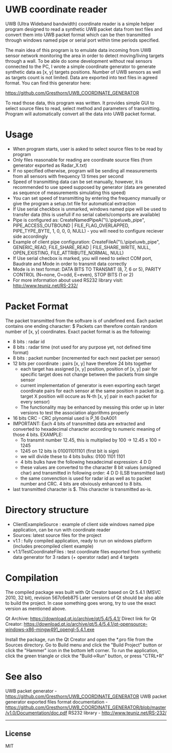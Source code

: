 # UWB coordinate reader

UWB (Ultra Wideband bandwidth) coordinate reader is a simple helper program designed to read
a synthetic UWB packet data from text files and convert them into UWB packet format which can
be then transmitted through windows named pipe or serial port within time periods specified.

The main idea of this program is to emulate data incoming from UWB sensor network monitoring
the area in order to detect moving/living targets through a wall. To be able do some development
without real sensors connected to the PC, I wrote a simple coordinate generator to generate synthetic
data as [x, y] targets positions. Number of UWB sensors as well as targets count is not limited. Data
are exported into text files in agreed format. You can find this generator here:

https://github.com/Gresthorn/UWB_COORDINATE_GENERATOR

To read those data, this program was written. It provides simple GUI to select source files to read,
select method and parameters of transmitting. Program will automatically convert all the data into
UWB packet format.

# Usage
  - When program starts, user is asked to select source files to be read by program
  - Only files reasonable for reading are coordinate source files (from generator exported as Radar_X.txt)
  - If no specified otherwise, program will be sending all measurements from all sensors with frequency 13 times per second
  - Speed of transmitting data can be set manually, however, it is recommended to use speed supposed by generator (data are generated as sequence of measurements simulating this speed)
  - You can set speed of transmitting by entering the frequency manually or give the program a setup.txt file for automatical extraction
  - If Use serial checkbox is unmarked, windows named pipe will be used to transfer data (this is usefull if no serial cabels/comports are available)
  - Pipe is configured as: CreateNamedPipeA("\\\\.\\pipe\\uwb_pipe", PIPE_ACCESS_OUTBOUND | FILE_FLAG_OVERLAPPED, PIPE_TYPE_BYTE, 1, 0, 0, 0, NULL) - you will need to configure reciever side accordingly
  - Example of client pipe configuration: CreateFileA("\\\\.\\pipe\\uwb_pipe", GENERIC_READ, FILE_SHARE_READ | FILE_SHARE_WRITE, NULL, OPEN_EXISTING, FILE_ATTRIBUTE_NORMAL, NULL)
  - If Use serial checbox is marked, you will need to select COM port, Baudrate and Mode in order to transmit data correctly
  - Mode is in text format: DATA BITS TO TRANSMIT (8, 7, 6 or 5), PARITY CONTROL (N=none, O=odd, E=even), STOP BITS (1 or 2)
  - For more information about used RS232 library visit: http://www.teuniz.net/RS-232/

# Packet Format

The packet transmitted from the softvare is of undefined end. Each packet contains one ending character: $
Packets can therefore contain random number of [x, y] coordinates. Exact packet format is as the following:
  - 8 bits : radar id
  - 8 bits : radar time (not used for any purpose yet, not defined time format)
  - 8 bits : packet number (incremented for each next packet per sensor)
  - 12 bits per coordinate : pairs [x, y] have therefore 24 bits together
    - each target has assigned [x, y] position, position of [x, y] pair for specific target does not change between the packets from single sensor
    - current implementation of generator is even exporting each target coordinate pairs for each sensor at the same position in packet (e.g. target X position will occure as N-th [x, y] pair in each packet for every sensor)
    - The functionality may be enhanced by messing this order up in later versions to test the association algorithms properly
  - 16 bits CRC - CRC plynomial used is P_16 0xA001
  - IMPORTANT: Each 4 bits of transmitted data are extracted and converted to hexadecimal character according to numeric meaning of those 4 bits. EXAMPLE:
    - To transmit number 12.45, this is multiplied by 100 -> 12.45 x 100 = 1245
    - 1245 on 12 bits is 010011011101 (first bit is sign)
    - we will divide these to 4 bits bulks: 0100 1101 1101
    - 4 bits bulks have the following hexadecimal expression: 4 D D
    - these values are converted to the character 8 bit values (unsigned char) and transmitted in following order: 4 D D (LSB transmitted last)
    - the same convenction is used for radar id as well as to packet number and CRC. 4 bits are obviously enhanced to 8 bits.
  - last transmitted character is $. This character is transmitted as-is.

# Directory structure

  - ClientExampleSource : example of client side windows named pipe application, can be run with coordinate reader
  - Sources: latest source files for the project
  - v1.1 : fully compiled application, ready to run on windows platform (includes precompiled client example)
  - v1.1/TestCoordinateFiles : test coordinate files exported from synthetic data generator for 3 radars (+ operator radar) and 4 targets

# Compilation

The compiled package was built with Qt Creator based on Qt 5.4.1 (MSVC 2010, 32 bit), revision 567c6eb875
Later versions of Qt should be also able to build the project. In case something goes wrong, try to use the
exact version as mentioned above. 

Qt Archive: https://download.qt.io/archive/qt/5.4/5.4.1/
Direct link for Qt Creator: https://download.qt.io/archive/qt/5.4/5.4.1/qt-opensource-windows-x86-mingw491_opengl-5.4.1.exe

Install the package, run the Qt Creator and open the *.pro file from the Sources directory. Go to Build menu
and click the "Build Project" button or click the "Hammer" icon in the bottom left corner. To run the application,
click the green triangle or click the "Build->Run" button, or press "CTRL+R"

# See also

UWB packet generator - https://github.com/Gresthorn/UWB_COORDINATE_GENERATOR
UWB packet generator exported files format documentation - https://github.com/Gresthorn/UWB_COORDINATE_GENERATOR/blob/master/v1.0/Documentation/doc.pdf
RS232 library - http://www.teuniz.net/RS-232/

---
License
----
MIT